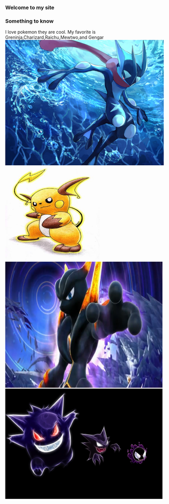 ### Welcome to my site
### Something to know
I love pokemon they are cool. My favorite is Greninja,Charizard,Raichu,Mewtwo,and Gengar
[<img src="Greninja_100.jpg"/>](Greninja.md)
<img src="Raichu-pokemon-21626756-342-500.jpg" height="300" width="300"/>
<img src="pokken-darkmewtwo-750.png" height="400" width="500"/>
<img src="gengar-haunter-gastly-pokemon.jpg" height="350" width="500"/>
 












